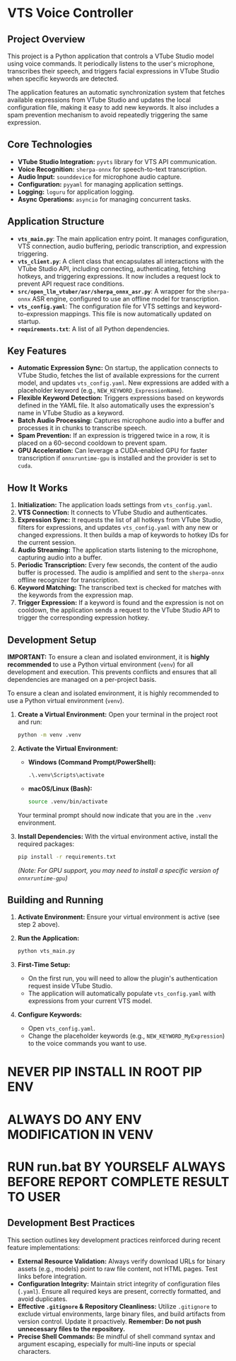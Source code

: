 # VTS Voice Controller

## Project Overview

This project is a Python application that controls a VTube Studio model using voice commands. It periodically listens to the user's microphone, transcribes their speech, and triggers facial expressions in VTube Studio when specific keywords are detected.

The application features an automatic synchronization system that fetches available expressions from VTube Studio and updates the local configuration file, making it easy to add new keywords. It also includes a spam prevention mechanism to avoid repeatedly triggering the same expression.

## Core Technologies

- **VTube Studio Integration:** `pyvts` library for VTS API communication.
- **Voice Recognition:** `sherpa-onnx` for speech-to-text transcription.
- **Audio Input:** `sounddevice` for microphone audio capture.
- **Configuration:** `pyyaml` for managing application settings.
- **Logging:** `loguru` for application logging.
- **Async Operations:** `asyncio` for managing concurrent tasks.

## Application Structure

- **`vts_main.py`**: The main application entry point. It manages configuration, VTS connection, audio buffering, periodic transcription, and expression triggering.
- **`vts_client.py`**: A client class that encapsulates all interactions with the VTube Studio API, including connecting, authenticating, fetching hotkeys, and triggering expressions. It now includes a request lock to prevent API request race conditions.
- **`src/open_llm_vtuber/asr/sherpa_onnx_asr.py`**: A wrapper for the `sherpa-onnx` ASR engine, configured to use an offline model for transcription.
- **`vts_config.yaml`**: The configuration file for VTS settings and keyword-to-expression mappings. This file is now automatically updated on startup.
- **`requirements.txt`**: A list of all Python dependencies.

## Key Features

- **Automatic Expression Sync:** On startup, the application connects to VTube Studio, fetches the list of available expressions for the current model, and updates `vts_config.yaml`. New expressions are added with a placeholder keyword (e.g., `NEW_KEYWORD_ExpressionName`).
- **Flexible Keyword Detection:** Triggers expressions based on keywords defined in the YAML file. It also automatically uses the expression's name in VTube Studio as a keyword.
- **Batch Audio Processing:** Captures microphone audio into a buffer and processes it in chunks to transcribe speech.
- **Spam Prevention:** If an expression is triggered twice in a row, it is placed on a 60-second cooldown to prevent spam.
- **GPU Acceleration:** Can leverage a CUDA-enabled GPU for faster transcription if `onnxruntime-gpu` is installed and the provider is set to `cuda`.

## How It Works

1.  **Initialization:** The application loads settings from `vts_config.yaml`.
2.  **VTS Connection:** It connects to VTube Studio and authenticates.
3.  **Expression Sync:** It requests the list of all hotkeys from VTube Studio, filters for expressions, and updates `vts_config.yaml` with any new or changed expressions. It then builds a map of keywords to hotkey IDs for the current session.
4.  **Audio Streaming:** The application starts listening to the microphone, capturing audio into a buffer.
5.  **Periodic Transcription:** Every few seconds, the content of the audio buffer is processed. The audio is amplified and sent to the `sherpa-onnx` offline recognizer for transcription.
6.  **Keyword Matching:** The transcribed text is checked for matches with the keywords from the expression map.
7.  **Trigger Expression:** If a keyword is found and the expression is not on cooldown, the application sends a request to the VTube Studio API to trigger the corresponding expression hotkey.

## Development Setup

**IMPORTANT:** To ensure a clean and isolated environment, it is **highly recommended** to use a Python virtual environment (`venv`) for all development and execution. This prevents conflicts and ensures that all dependencies are managed on a per-project basis.

To ensure a clean and isolated environment, it is highly recommended to use a Python virtual environment (`venv`).

1.  **Create a Virtual Environment:**
    Open your terminal in the project root and run:
    ```bash
    python -m venv .venv
    ```

2.  **Activate the Virtual Environment:**
    -   **Windows (Command Prompt/PowerShell):**
        ```cmd
        .\.venv\Scripts\activate
        ```
    -   **macOS/Linux (Bash):**
        ```sh
        source .venv/bin/activate
        ```
    Your terminal prompt should now indicate that you are in the `.venv` environment.

3.  **Install Dependencies:**
    With the virtual environment active, install the required packages:
    ```bash
    pip install -r requirements.txt
    ```
    *(Note: For GPU support, you may need to install a specific version of `onnxruntime-gpu`)*

## Building and Running

1.  **Activate Environment:** Ensure your virtual environment is active (see step 2 above).

2.  **Run the Application:**
    ```bash
    python vts_main.py
    ```
3.  **First-Time Setup:**
    - On the first run, you will need to allow the plugin's authentication request inside VTube Studio.
    - The application will automatically populate `vts_config.yaml` with expressions from your current VTS model.

4.  **Configure Keywords:**
    - Open `vts_config.yaml`.
    - Change the placeholder keywords (e.g., `NEW_KEYWORD_MyExpression`) to the voice commands you want to use.

# NEVER PIP INSTALL IN ROOT PIP ENV
# ALWAYS DO ANY ENV MODIFICATION IN VENV
# RUN run.bat BY YOURSELF ALWAYS BEFORE REPORT COMPLETE RESULT TO USER

## Development Best Practices

This section outlines key development practices reinforced during recent feature implementations:

*   **External Resource Validation:** Always verify download URLs for binary assets (e.g., models) point to raw file content, not HTML pages. Test links before integration.
*   **Configuration Integrity:** Maintain strict integrity of configuration files (`.yaml`). Ensure all required keys are present, correctly formatted, and avoid duplicates.
*   **Effective `.gitignore` & Repository Cleanliness:** Utilize `.gitignore` to exclude virtual environments, large binary files, and build artifacts from version control. Update it proactively. **Remember: Do not push unnecessary files to the repository.**
*   **Precise Shell Commands:** Be mindful of shell command syntax and argument escaping, especially for multi-line inputs or special characters.
